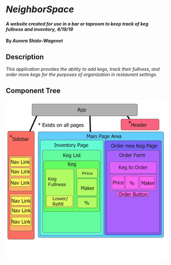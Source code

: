 # _NeighborSpace_

#### _A website created for use in a bar or taproom to keep track of keg fullness and inventory, 4/19/19_

#### By _**Aurora Shido-Wagenet**_

## Description

_This application provides the ability to add kegs, track their fullness, and order more kegs for the purposes of organization in restaurant settings._

## Component Tree

![alt text](src/assets/images/component-map.png)

<!-- #### Researched Sites

Company Site | What I Liked | What I Didn't
------------- | ----- | ------
WeWork | Clean design, Smooth media queries, Lots of info throughout | Too much white, Boring design, Lots of click throughs
TechSpace | Visually interesting, Consistent color scheme | Specific info pages kind of bare, Poor visual hierarchy
Case Study | More intimate/niche feeling, Unique visual style | Limited info, Empty looking pages

#### Ideas
* _Amenities in a prominent position_
* _Limited color scheme, warm and graphic (tan, light pink, and sky blue maybe?)_
* _Unique Features given more visual space and weight_
* _Very obvious layout for clients not in the tech field/tech-illiterate_
* _Community features?_
* _Profile/login pages_

## Paper Sketches

![alt text](src/assets/images/sketches/IMG_9362.JPG)
![alt text](src/assets/images/sketches/IMG_9363.JPG)
![alt text](src/assets/images/sketches/IMG_9364.JPG)
![alt text](src/assets/images/sketches/IMG_9365.JPG)
![alt text](src/assets/images/sketches/IMG_9366.JPG)
![alt text](src/assets/images/sketches/IMG_9367.JPG)
![alt text](src/assets/images/sketches/IMG_9368.JPG)
![alt text](src/assets/images/sketches/IMG_9369.JPG)
![alt text](src/assets/images/sketches/IMG_9370.JPG)
![alt text](src/assets/images/sketches/IMG_9371.JPG)
![alt text](src/assets/images/sketches/IMG_9372.JPG)

## Sketch Wireframes

![alt text](src/assets/images/wireframes/landing-pic.png)
![alt text](src/assets/images/wireframes/menu-pic.png)
![alt text](src/assets/images/wireframes/contact-pic.png)
![alt text](src/assets/images/wireframes/team-select-pic.png)
![alt text](src/assets/images/wireframes/packages-pic.png)
![alt text](src/assets/images/wireframes/form-empty-pic.png)
![alt text](src/assets/images/wireframes/form-partial-pic.png)
![alt text](src/assets/images/wireframes/form-complete-pic.png)

## Setup/Installation Requirements

* _Use your command terminal (gitbash if you're using a windows machine) to clone the latest commit from Github, using the url provided_
* _Open with a text editor such as Atom to view the code_
* _In your terminal run the command "npm install"_
* _Then, run the command "npm run start" to view_

## Known Bugs

_images do not show up sometimes_

## Support and contact details
_If you encounter any bugs or issues not documented during your experience, please feel free to contact me at my email: fullmetalwoman@gmail.com_

## Technologies used

_This application was created using HTML and CSS_

### License

Copyright (c) 2019 **_ Aurora Shido-Wagenet_**

Permission is hereby granted, free of charge, to any person obtaining a copy
of this software and associated documentation files (the "Software"), to deal
in the Software without restriction, including without limitation the rights
to use, copy, modify, merge, publish, distribute, sublicense, and/or sell
copies of the Software, and to permit persons to whom the Software is
furnished to do so, subject to the following conditions:

The above copyright notice and this permission notice shall be included in all
copies or substantial portions of the Software.

THE SOFTWARE IS PROVIDED "AS IS", WITHOUT WARRANTY OF ANY KIND, EXPRESS OR
IMPLIED, INCLUDING BUT NOT LIMITED TO THE WARRANTIES OF MERCHANTABILITY,
FITNESS FOR A PARTICULAR PURPOSE AND NONINFRINGEMENT. IN NO EVENT SHALL THE
AUTHORS OR COPYRIGHT HOLDERS BE LIABLE FOR ANY CLAIM, DAMAGES OR OTHER
LIABILITY, WHETHER IN AN ACTION OF CONTRACT, TORT OR OTHERWISE, ARISING FROM,
OUT OF OR IN CONNECTION WITH THE SOFTWARE OR THE USE OR OTHER DEALINGS IN THE
SOFTWARE. -->
